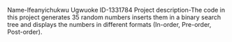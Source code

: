 Name-Ifeanyichukwu Ugwuoke
ID-1331784
Project description-The code in this project generates 35 random numbers inserts them in a binary search tree and displays the numbers in different formats (In-order, Pre-order, Post-order).
